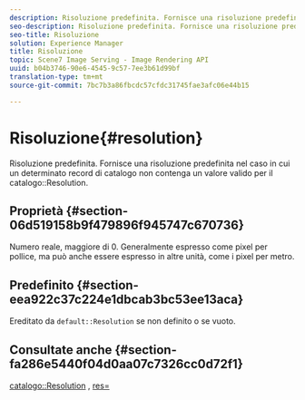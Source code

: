 ```yaml
---
description: Risoluzione predefinita. Fornisce una risoluzione predefinita nel caso in cui un determinato record catalogo non contenga un valore di risoluzione del catalogo valido.
seo-description: Risoluzione predefinita. Fornisce una risoluzione predefinita nel caso in cui un determinato record catalogo non contenga un valore di risoluzione del catalogo valido.
seo-title: Risoluzione
solution: Experience Manager
title: Risoluzione
topic: Scene7 Image Serving - Image Rendering API
uuid: b04b3746-90e6-4545-9c57-7ee3b61d99bf
translation-type: tm+mt
source-git-commit: 7bc7b3a86fbcdc57cfdc31745fae3afc06e44b15

---
```



# Risoluzione{#resolution}

Risoluzione predefinita. Fornisce una risoluzione predefinita nel caso in cui un determinato record di catalogo non contenga un valore valido per il catalogo::Resolution.

## Proprietà {#section-06d519158b9f479896f945747c670736}

Numero reale, maggiore di 0. Generalmente espresso come pixel per pollice, ma può anche essere espresso in altre unità, come i pixel per metro.

## Predefinito {#section-eea922c37c224e1dbcab3bc53ee13aca}

Ereditato da `default::Resolution` se non definito o se vuoto.

## Consultate anche {#section-fa286e5440f04d0aa07c7326cc0d72f1}

[catalogo::Resolution](../../../../../ir-api/material-cat/image-rendering-api-ref/c-ir-material-catalog/c-ir-material-data-reference/r-ir-resolution-dataref.md#reference-6a2d64c2d72b438fade58a3391569da7) , [res=](../../../../../ir-api/http-protocol/image-rendering-api-ref/c-ir-http-protocol-ref/c-ir-http-protocol-command-reference/r-ir-res.md#reference-0ad9de8887144c83a6db97b4994f7c04)
